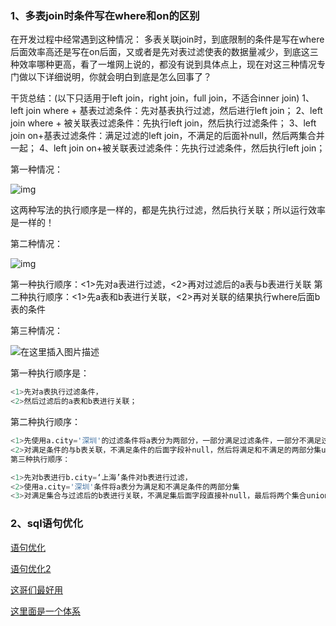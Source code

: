 ### 1、多表join时条件写在where和on的区别

在开发过程中经常遇到这种情况：
多表关联join时，到底限制的条件是写在where后面效率高还是写在on后面，又或者是先对表过滤使表的数据量减少，到底这三种效率哪种更高，看了一堆网上说的，都没有说到具体点上，现在对这三种情况专门做以下详细说明，你就会明白到底是怎么回事了？

干货总结：(以下只适用于left join，right join，full join，不适合inner join)
1、left join where + 基表过滤条件：先对基表执行过滤，然后进行left join；
2、left join where + 被关联表过滤条件：先执行left join，然后执行过滤条件；
3、left join on+基表过滤条件：满足过滤的left join，不满足的后面补null，然后两集合并一起；
4、left join on+被关联表过滤条件：先执行过滤条件，然后执行left join；

第一种情况：

![img](https://gitee.com/ZXiangC/picture/raw/master/img/watermark,type_ZmFuZ3poZW5naGVpdGk,shadow_10,text_aHR0cHM6Ly9ibG9nLmNzZG4ubmV0L3dlaXhpbl80Mzg4ODgwNg==,size_16,color_FFFFFF,t_70)

这两种写法的执行顺序是一样的，都是先执行过滤，然后执行关联；所以运行效率是一样的！

第二种情况：

![img](https://gitee.com/ZXiangC/picture/raw/master/img/2)

第一种执行顺序：<1>先对a表进行过滤，<2>再对过滤后的a表与b表进行关联
第二种执行顺序：<1>先a表和b表进行关联，<2>再对关联的结果执行where后面b表的条件

第三种情况：

![在这里插入图片描述](https://gitee.com/ZXiangC/picture/raw/master/img/3)

第一种执行顺序是：

```sql
<1>先对a表执行过滤条件，
<2>然后过滤后的a表和b表进行关联；
```

第二种执行顺序：

```sql
<1>先使用a.city='深圳'的过滤条件将a表分为两部分，一部分满足过滤条件，一部分不满足过滤条件，
<2>对满足条件的与b表关联，不满足条件的后面字段补null，然后将满足和不满足的两部分集union起来成最后结果
第三种执行顺序：
```

```sql
<1>先对b表进行b.city=‘上海’条件对b表进行过滤，
<2>使用a.city='深圳'条件将a表分为满足和不满足条件的两部分集
<3>对满足集合与过滤后的b表进行关联，不满足集后面字段直接补null，最后将两个集合union起来成最终结果集
```

### 2、sql语句优化

[语句优化](https://www.cnblogs.com/xupccc/p/9661972.html)

[语句优化2](https://blog.csdn.net/qq_38789941/article/details/83744271)

[这哥们最好用](https://blog.csdn.net/qq_39390545/article/details/107020686?ops_request_misc=%257B%2522request%255Fid%2522%253A%2522162434649916780262567346%2522%252C%2522scm%2522%253A%252220140713.130102334..%2522%257D&request_id=162434649916780262567346&biz_id=0&utm_medium=distribute.pc_search_result.none-task-blog-2~all~top_positive~default-1-107020686.first_rank_v2_pc_rank_v29&utm_term=sql+%E4%BC%98%E5%8C%96&spm=1018.2226.3001.4187)

[这里面是一个体系](https://blog.csdn.net/qq_39390545/article/details/107786761)

